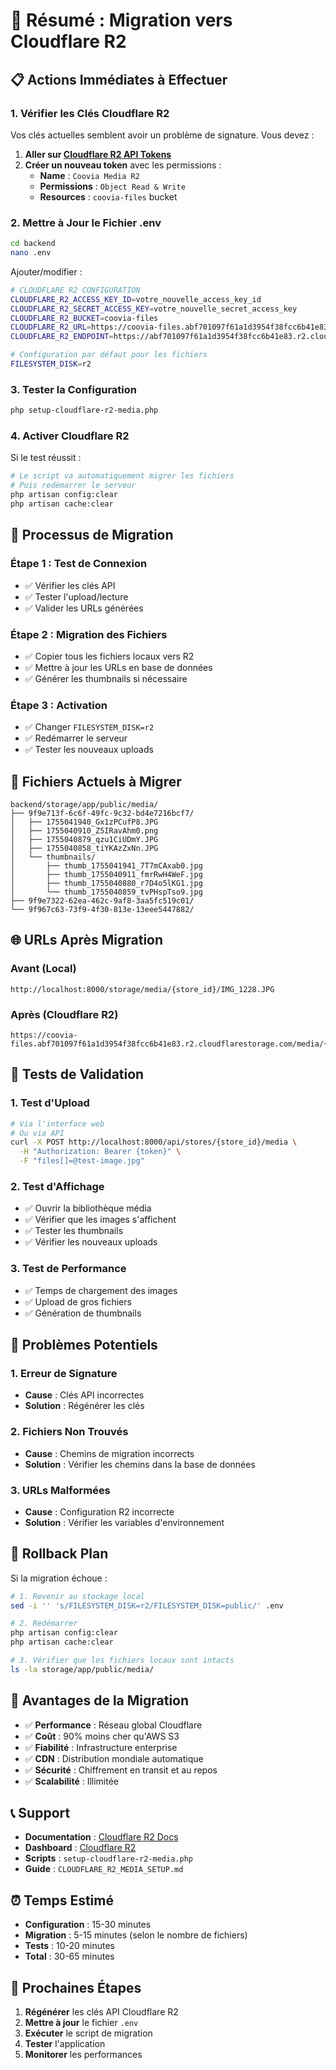 # 🎯 Résumé : Migration vers Cloudflare R2

## 📋 **Actions Immédiates à Effectuer**

### **1. Vérifier les Clés Cloudflare R2**

Vos clés actuelles semblent avoir un problème de signature. Vous devez :

1. **Aller sur [Cloudflare R2 API Tokens](https://dash.cloudflare.com/r2/api-tokens)**
2. **Créer un nouveau token** avec les permissions :
   - **Name** : `Coovia Media R2`
   - **Permissions** : `Object Read & Write`
   - **Resources** : `coovia-files` bucket

### **2. Mettre à Jour le Fichier .env**

```bash
cd backend
nano .env
```

Ajouter/modifier :
```bash
# CLOUDFLARE R2 CONFIGURATION
CLOUDFLARE_R2_ACCESS_KEY_ID=votre_nouvelle_access_key_id
CLOUDFLARE_R2_SECRET_ACCESS_KEY=votre_nouvelle_secret_access_key
CLOUDFLARE_R2_BUCKET=coovia-files
CLOUDFLARE_R2_URL=https://coovia-files.abf701097f61a1d3954f38fcc6b41e83.r2.cloudflarestorage.com
CLOUDFLARE_R2_ENDPOINT=https://abf701097f61a1d3954f38fcc6b41e83.r2.cloudflarestorage.com

# Configuration par défaut pour les fichiers
FILESYSTEM_DISK=r2
```

### **3. Tester la Configuration**

```bash
php setup-cloudflare-r2-media.php
```

### **4. Activer Cloudflare R2**

Si le test réussit :

```bash
# Le script va automatiquement migrer les fichiers
# Puis redémarrer le serveur
php artisan config:clear
php artisan cache:clear
```

## 🔄 **Processus de Migration**

### **Étape 1 : Test de Connexion**
- ✅ Vérifier les clés API
- ✅ Tester l'upload/lecture
- ✅ Valider les URLs générées

### **Étape 2 : Migration des Fichiers**
- ✅ Copier tous les fichiers locaux vers R2
- ✅ Mettre à jour les URLs en base de données
- ✅ Générer les thumbnails si nécessaire

### **Étape 3 : Activation**
- ✅ Changer `FILESYSTEM_DISK=r2`
- ✅ Redémarrer le serveur
- ✅ Tester les nouveaux uploads

## 📁 **Fichiers Actuels à Migrer**

```
backend/storage/app/public/media/
├── 9f9e713f-6c6f-49fc-9c32-bd4e7216bcf7/
│   ├── 1755041940_Gx1zPCufP8.JPG
│   ├── 1755040910_Z5IRavAhm0.png
│   ├── 1755040879_qzu1CiUDmY.JPG
│   ├── 1755040858_tiYKAzZxNn.JPG
│   └── thumbnails/
│       ├── thumb_1755041941_7T7mCAxab0.jpg
│       ├── thumb_1755040911_fmrRwH4WeF.jpg
│       ├── thumb_1755040880_r7D4o5lKG1.jpg
│       └── thumb_1755040859_tvPHspTso9.jpg
├── 9f9e7322-62ea-462c-9af8-3aa5fc519c01/
└── 9f967c63-73f9-4f30-813e-13eee5447882/
```

## 🌐 **URLs Après Migration**

### **Avant (Local)**
```
http://localhost:8000/storage/media/{store_id}/IMG_1228.JPG
```

### **Après (Cloudflare R2)**
```
https://coovia-files.abf701097f61a1d3954f38fcc6b41e83.r2.cloudflarestorage.com/media/{store_id}/IMG_1228.JPG
```

## 🧪 **Tests de Validation**

### **1. Test d'Upload**
```bash
# Via l'interface web
# Ou via API
curl -X POST http://localhost:8000/api/stores/{store_id}/media \
  -H "Authorization: Bearer {token}" \
  -F "files[]=@test-image.jpg"
```

### **2. Test d'Affichage**
- ✅ Ouvrir la bibliothèque média
- ✅ Vérifier que les images s'affichent
- ✅ Tester les thumbnails
- ✅ Vérifier les nouveaux uploads

### **3. Test de Performance**
- ✅ Temps de chargement des images
- ✅ Upload de gros fichiers
- ✅ Génération de thumbnails

## 🚨 **Problèmes Potentiels**

### **1. Erreur de Signature**
- **Cause** : Clés API incorrectes
- **Solution** : Régénérer les clés

### **2. Fichiers Non Trouvés**
- **Cause** : Chemins de migration incorrects
- **Solution** : Vérifier les chemins dans la base de données

### **3. URLs Malformées**
- **Cause** : Configuration R2 incorrecte
- **Solution** : Vérifier les variables d'environnement

## 🔄 **Rollback Plan**

Si la migration échoue :

```bash
# 1. Revenir au stockage local
sed -i '' 's/FILESYSTEM_DISK=r2/FILESYSTEM_DISK=public/' .env

# 2. Redémarrer
php artisan config:clear
php artisan cache:clear

# 3. Vérifier que les fichiers locaux sont intacts
ls -la storage/app/public/media/
```

## 🎉 **Avantages de la Migration**

- ✅ **Performance** : Réseau global Cloudflare
- ✅ **Coût** : 90% moins cher qu'AWS S3
- ✅ **Fiabilité** : Infrastructure enterprise
- ✅ **CDN** : Distribution mondiale automatique
- ✅ **Sécurité** : Chiffrement en transit et au repos
- ✅ **Scalabilité** : Illimitée

## 📞 **Support**

- **Documentation** : [Cloudflare R2 Docs](https://developers.cloudflare.com/r2/)
- **Dashboard** : [Cloudflare R2](https://dash.cloudflare.com/r2)
- **Scripts** : `setup-cloudflare-r2-media.php`
- **Guide** : `CLOUDFLARE_R2_MEDIA_SETUP.md`

## ⏰ **Temps Estimé**

- **Configuration** : 15-30 minutes
- **Migration** : 5-15 minutes (selon le nombre de fichiers)
- **Tests** : 10-20 minutes
- **Total** : 30-65 minutes

## 🎯 **Prochaines Étapes**

1. **Régénérer** les clés API Cloudflare R2
2. **Mettre à jour** le fichier `.env`
3. **Exécuter** le script de migration
4. **Tester** l'application
5. **Monitorer** les performances
